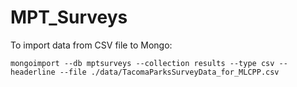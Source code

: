 # MPT_Surveys

To import data from CSV file to Mongo:

```
mongoimport --db mptsurveys --collection results --type csv --headerline --file ./data/TacomaParksSurveyData_for_MLCPP.csv
```
